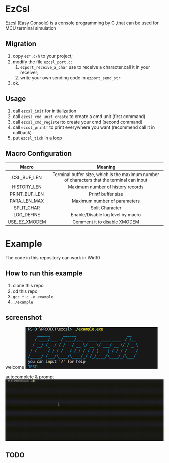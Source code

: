 # EzCsl
Ezcsl (Easy Console) is a console programming by C ,that can be used for MCU terminal simulation

## Migration
1. copy `ez*.c/h` to your project;
2. modify the file `ezcsl_port.c`;
    1. `ezport_receive_a_char` use to receive a character,call it in your receiver;
    2. write your own sending code in `ezport_send_str`
3. ok.

## Usage
1. call `ezcsl_init` for initialization
2. call `ezcsl_cmd_unit_create` to create a cmd unit (first command)
3. call `ezcsl_cmd_register`to create your cmd (second command)
4. call `ezcsl_printf` to print everywhere you want (recommend call it in callback)
5. put `ezcsl_tick` in a loop

## Macro Configuration
|Macro|Meaning|
|:--:|:--:|
|CSL_BUF_LEN|Terminal buffer size, which is the maximum number of characters that the terminal can input|
|HISTORY_LEN     |Maximum number of history records|        
|PRINT_BUF_LEN   |Printf buffer size|
|PARA_LEN_MAX    |Maximum number of parameters|
|SPLIT_CHAR    |Split Character|
|LOG_DEFINE    |Enable/Disable log level by macro|
|USE_EZ_XMODEM    |Comment it to disable XMODEM|


# Example 
The code in this repository can work in Win10

## How to run this example
1. clone this repo
2. cd this repo
3. `gcc *.c -o example`
4. `./example`

## screenshot
welcome
![](./screenshot/welcome.png)

autocomplete & prompt
![](./screenshot/autocomplete.gif)


## TODO

